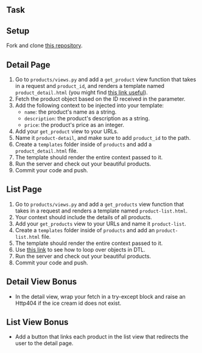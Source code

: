 ## Task

## Setup

Fork and clone [this repository](https://github.com/JoinCODED/TASK-Django-Templates).

## Detail Page

1. Go to `products/views.py` and add a `get_product` view function that takes in a request and `product_id`, and renders a template named `product_detail.html` (you might find [this link useful](https://docs.djangoproject.com/en/4.0/intro/tutorial03/#a-shortcut-render)).
2. Fetch the product object based on the ID received in the parameter.
3. Add the following context to be injected into your template:
   - `name`: the product's name as a string.
   - `description`: the product's description as a string.
   - `price`: the product's price as an integer.
4. Add your `get_product` view to your URLs.
5. Name it `product-detail`, and make sure to add `product_id` to the path.
6. Create a `templates` folder inside of `products` and add a `product_detail.html` file.
7. The template should render the entire context passed to it.
8. Run the server and check out your beautiful products.
9. Commit your code and push.

## List Page

1. Go to `products/views.py` and add a `get_products` view function that takes in a request and renders a template named `product-list.html`.
2. Your context should include the details of all products.
3. Add your `get_products` view to your URLs and name it `product-list`.
4. Create a `templates` folder inside of `products` and add an `product-list.html` file.
5. The template should render the entire context passed to it.
6. Use [this link](https://docs.djangoproject.com/en/4.0/ref/templates/builtins/#cycle) to see how to loop over objects in DTL.
7. Run the server and check out your beautiful products.
8. Commit your code and push.

## Detail View Bonus

- In the detail view, wrap your fetch in a try-except block and raise an Http404 if the ice cream id does not exist.

## List View Bonus

- Add a button that links each product in the list view that redirects the user to the detail page.
